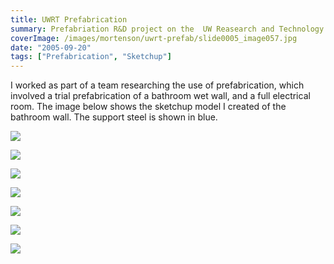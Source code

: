 ```yaml
---
title: UWRT Prefabrication
summary: Prefabriation R&D project on the  UW Reasearch and Technology Building project
coverImage: /images/mortenson/uwrt-prefab/slide0005_image057.jpg
date: "2005-09-20"
tags: ["Prefabrication", "Sketchup"]
---
```


I worked as part of a team researching the use of prefabrication, which involved a trial prefabrication of a bathroom wet wall, and a full electrical room. The image below shows the sketchup model I created of the bathroom wall. The support steel is shown in blue.

![](/images/mortenson/uwrt-prefab/slide0005_image059.png)

![](/images/mortenson/uwrt-prefab/slide0005_image065.jpg)

![](/images/mortenson/uwrt-prefab/IMG_3169.jpg)

![](/images/mortenson/uwrt-prefab/IMG_3180.jpg)

![](/images/mortenson/uwrt-prefab/IMG_3189.jpg)

![](/images/mortenson/uwrt-prefab/IMG_3247.jpg)

![](/images/mortenson/uwrt-prefab/slide0005_image0611.jpg)
